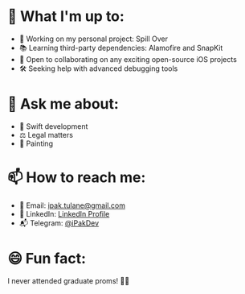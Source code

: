 # 🚀 What I'm up to:
- 💼 Working on my personal project: Spill Over
- 📚 Learning third-party dependencies: Alamofire and SnapKit
- 👥 Open to collaborating on any exciting open-source iOS projects
- 🛠 Seeking help with advanced debugging tools

# 💬 Ask me about:
- 📱 Swift development
- ⚖️ Legal matters
- 🎨 Painting

# 📫 How to reach me:
- 📧 Email: [ipak.tulane@gmail.com](mailto:ipak.tulane@gmail.com)
- 💼 LinkedIn: [LinkedIn Profile](https://www.linkedin.com/in/igor-pak-39152a42/)
- 📬 Telegram: [@iPakDev](https://t.me/iPakDev)

# 😄 Fun fact:
I never attended graduate proms! 🕺✨
